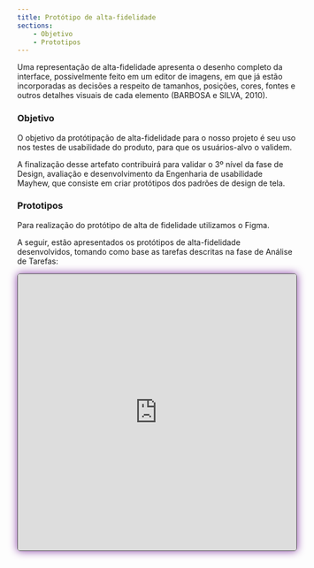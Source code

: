 ```yaml
---
title: Protótipo de alta-fidelidade
sections:
    - Objetivo
    - Prototipos
---
```


Uma representação de alta-fidelidade apresenta o desenho completo da interface, possivelmente feito em um editor de imagens, em que já estão incorporadas as decisões a respeito de tamanhos, posições, cores, fontes e outros detalhes visuais de cada elemento (BARBOSA e SILVA, 2010).

### Objetivo

O objetivo da protótipação de alta-fidelidade para o nosso projeto é seu uso nos testes de usabilidade do produto, para que os usuários-alvo o validem.

A finalização desse artefato contribuirá para validar o 3º nível da fase de Design, avaliação e desenvolvimento da Engenharia de usabilidade Mayhew, que consiste em criar protótipos dos padrões de design de tela.

### Prototipos

Para realização do protótipo de alta de fidelidade utilizamos o Figma.

A seguir, estão apresentados os protótipos de alta-fidelidade desenvolvidos, tomando como base as tarefas descritas na fase de Análise de Tarefas:​

<iframe style="border: 1px solid rgba(0, 0, 0, 0.7); box-shadow: 0 0 15px #8a40a7; border-radius: 5px;" width="100%" height="500px" src="https://www.figma.com/embed?embed_host=share&url=https%3A%2F%2Fwww.figma.com%2Fproto%2FcIPj8T7tXTNZtUC571khb4%2FPrefeitura-de-Aragua%25C3%25ADna%3Fnode-id%3D6%253A3%26scaling%3Dscale-down-width%26page-id%3D0%253A1" allowfullscreen></iframe>
